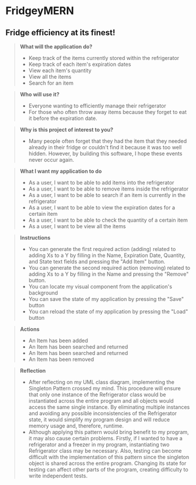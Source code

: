 
# FridgeyMERN


## Fridge efficiency at its finest!

> **What will the application do?**
> - Keep track of the items currently stored within the refrigerator 
> - Keep track of each item's expiration dates
> - View each item's quantity
> - View all the items
> - Search for an item 




> **Who will use it?**
> - Everyone wanting to efficiently manage their refrigerator
> - For those who often throw away items because they forget to eat it before the expiration date.

> **Why is this project of interest to you?**
> - Many people often forget that they had the item that they needed already in their fridge or couldn't find it because it was too well hidden. However, by building this software, I hope these events never occur again.  



> **What I want my application to do**
> - As a user, I want to be able to add items into the refrigerator 
> - As a user, I want to be able to remove items inside the refrigerator
> - As a user, I want to be able to search if an item is currently in the refrigerator  
> - As a user, I want to be able to view the expiration dates for a certain item
> - As a user, I want to be able to check the quantity of a certain item 
> - As a user, I want to be view all the items 

> **Instructions**
> - You can generate the first required action (adding) related to adding Xs to a Y by filling in the Name, Expiration Date, Quantity, and State text fields and pressing the "Add Item" button.
> - You can generate the second required action (removing) related to adding Xs to a Y by filling in the Name and pressing the "Remove" button.
> - You can locate my visual component from the application's background
> - You can save the state of my application by pressing the "Save" button
> - You can reload the state of my application by pressing the "Load" button

> **Actions**
> - An Item has been added
> - An Item has been searched and returned 
> - An Item has been searched and returned  
> - An Item has been removed

> **Reflection**
> - After reflecting on my UML class diagram, implementing the Singleton Pattern crossed my mind. This procedure will ensure that only one instance of the Refrigerator class would be instantiated across the entire program
and all objects would access the same single instance. By eliminating multiple instances and avoiding any possible inconsistencies of the Refrigerator state,
it would simplify my program design and will reduce memory usage and, therefore, runtime.
> - Although applying this pattern would bring benefit to my program, it may also cause certain problems. Firstly, 
if I wanted to have a refrigerator and a freezer in my program, instantiating two Refrigerator class may be necessary. Also, testing can become difficult with the implementation of this pattern
since the singleton object is shared across the entire program. Changing its state for testing can affect other parts of the program, creating difficulty to write independent tests.







